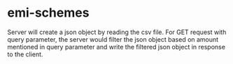 # emi-schemes

Server will create a json object by reading the csv file. For GET request with query parameter, the server would filter the json object based on amount mentioned in query parameter and write the filtered json object in response to the client.
